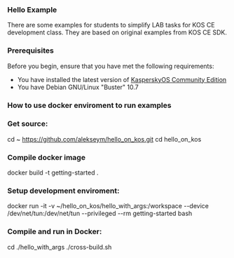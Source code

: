 ### Hello Example
There are some examples for students to simplify LAB tasks for KOS CE development class. They are based on original examples from KOS CE SDK.

### Prerequisites
Before you begin, ensure that you have met the following requirements:
- You have installed the latest version of [KasperskyOS Community Edition](https://os.kaspersky.com/development/download/)
- You have Debian GNU/Linux "Buster" 10.7


### How to use docker enviroment to run examples

### Get source:

cd ~
https://github.com/alekseym/hello_on_kos.git
cd hello_on_kos

### Compile docker image
docker build -t getting-started .


### Setup development enviroment:

docker run -it -v ~/hello_on_kos/hello_with_args:/workspace --device /dev/net/tun:/dev/net/tun --privileged --rm getting-started bash

### Compile and run in Docker: 
cd ./hello_with_args
./cross-build.sh



